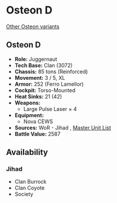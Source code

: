 # Osteon D 

[Other Osteon variants](../osteon.md) 

## Osteon D 

- **Role:** Juggernaut 
- **Tech Base:** Clan (3072) 
- **Chassis:** 85 tons (Reinforced) 
- **Movement:** 3 / 5, XL 
- **Armor:** 252 (Ferro Lamellor) 
- **Cockpit:** Torso-Mounted 
- **Heat Sinks:** 21 (42) 
- **Weapons:** 
  - Large Pulse Laser × 4 
- **Equipment:** 
  - Nova CEWS 
- **Sources:** WoR - Jihad , [Master Unit List](http://masterunitlist.info/Unit/Details/5825/osteon-d) 
- **Battle Value:** 2587 

## Availability 

### Jihad 

- Clan Burrock 
- Clan Coyote 
- Society 

